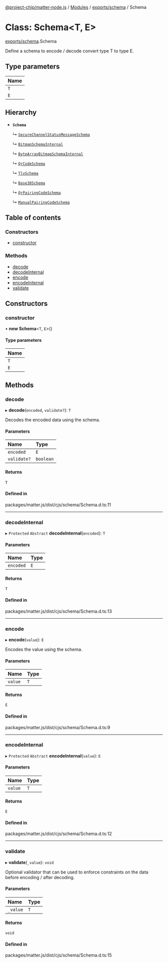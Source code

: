 [@project-chip/matter-node.js](../README.md) / [Modules](../modules.md) / [exports/schema](../modules/exports_schema.md) / Schema

# Class: Schema<T, E\>

[exports/schema](../modules/exports_schema.md).Schema

Define a schema to encode / decode convert type T to type E.

## Type parameters

| Name |
| :------ |
| `T` |
| `E` |

## Hierarchy

- **`Schema`**

  ↳ [`SecureChannelStatusMessageSchema`](exports_securechannel.SecureChannelStatusMessageSchema.md)

  ↳ [`BitmapSchemaInternal`](exports_schema.BitmapSchemaInternal.md)

  ↳ [`ByteArrayBitmapSchemaInternal`](exports_schema.ByteArrayBitmapSchemaInternal.md)

  ↳ [`QrCodeSchema`](exports_schema.QrCodeSchema.md)

  ↳ [`TlvSchema`](exports_tlv.TlvSchema.md)

  ↳ [`Base38Schema`](export._internal_.Base38Schema.md)

  ↳ [`QrPairingCodeSchema`](export._internal_.QrPairingCodeSchema.md)

  ↳ [`ManualPairingCodeSchema`](export._internal_.ManualPairingCodeSchema.md)

## Table of contents

### Constructors

- [constructor](exports_schema.Schema.md#constructor)

### Methods

- [decode](exports_schema.Schema.md#decode)
- [decodeInternal](exports_schema.Schema.md#decodeinternal)
- [encode](exports_schema.Schema.md#encode)
- [encodeInternal](exports_schema.Schema.md#encodeinternal)
- [validate](exports_schema.Schema.md#validate)

## Constructors

### constructor

• **new Schema**<`T`, `E`\>()

#### Type parameters

| Name |
| :------ |
| `T` |
| `E` |

## Methods

### decode

▸ **decode**(`encoded`, `validate?`): `T`

Decodes the encoded data using the schema.

#### Parameters

| Name | Type |
| :------ | :------ |
| `encoded` | `E` |
| `validate?` | `boolean` |

#### Returns

`T`

#### Defined in

packages/matter.js/dist/cjs/schema/Schema.d.ts:11

___

### decodeInternal

▸ `Protected` `Abstract` **decodeInternal**(`encoded`): `T`

#### Parameters

| Name | Type |
| :------ | :------ |
| `encoded` | `E` |

#### Returns

`T`

#### Defined in

packages/matter.js/dist/cjs/schema/Schema.d.ts:13

___

### encode

▸ **encode**(`value`): `E`

Encodes the value using the schema.

#### Parameters

| Name | Type |
| :------ | :------ |
| `value` | `T` |

#### Returns

`E`

#### Defined in

packages/matter.js/dist/cjs/schema/Schema.d.ts:9

___

### encodeInternal

▸ `Protected` `Abstract` **encodeInternal**(`value`): `E`

#### Parameters

| Name | Type |
| :------ | :------ |
| `value` | `T` |

#### Returns

`E`

#### Defined in

packages/matter.js/dist/cjs/schema/Schema.d.ts:12

___

### validate

▸ **validate**(`_value`): `void`

Optional validator that can be used to enforce constraints on the data before encoding / after decoding.

#### Parameters

| Name | Type |
| :------ | :------ |
| `_value` | `T` |

#### Returns

`void`

#### Defined in

packages/matter.js/dist/cjs/schema/Schema.d.ts:15
